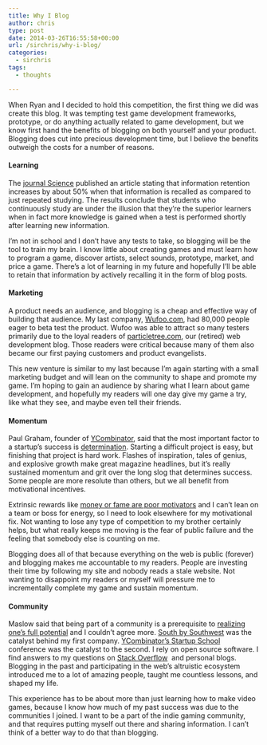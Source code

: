 ```yaml
---
title: Why I Blog
author: chris
type: post
date: 2014-03-26T16:55:58+00:00
url: /sirchris/why-i-blog/
categories:
  - sirchris
tags:
  - thoughts

---
```

When Ryan and I decided to hold this competition, the first thing we did was create this blog. It was tempting test game development frameworks, prototype, or do anything actually related to game development, but we know first hand the benefits of blogging on both yourself and your product. Blogging does cut into precious development time, but I believe the benefits outweigh the costs for a number of reasons.
<!--more-->

#### Learning

The [journal Science][1] published an article stating that information retention increases by about 50% when that information is recalled as compared to just repeated studying. The results conclude that students who continuously study are under the illusion that they&#8217;re the superior learners when in fact more knowledge is gained when a test is performed shortly after learning new information.

I&#8217;m not in school and I don&#8217;t have any tests to take, so blogging will be the tool to train my brain. I know little about creating games and must learn how to program a game, discover artists, select sounds, prototype, market, and price a game. There&#8217;s a lot of learning in my future and hopefully I&#8217;ll be able to retain that information by actively recalling it in the form of blog posts.

#### Marketing

A product needs an audience, and blogging is a cheap and effective way of building that audience. My last company, [Wufoo.com][2], had 80,000 people eager to beta test the product. Wufoo was able to attract so many testers primarily due to the loyal readers of [particletree.com][3], our (retired) web development blog. Those readers were critical because many of them also became our first paying customers and product evangelists.

This new venture is similar to my last because I&#8217;m again starting with a small marketing budget and will lean on the community to shape and promote my game. I&#8217;m hoping to gain an audience by sharing what I learn about game development, and hopefully my readers will one day give my game a try, like what they see, and maybe even tell their friends.

#### Momentum

Paul Graham, founder of [YCombinator][4], said that the most important factor to a startup&#8217;s success is [determination][5]. Starting a difficult project is easy, but finishing that project is hard work. Flashes of inspiration, tales of genius, and explosive growth make great magazine headlines, but it&#8217;s really sustained momentum and grit over the long slog that determines success. Some people are more resolute than others, but we all benefit from motivational incentives.

Extrinsic rewards like [money or fame are poor motivators][6] and I can&#8217;t lean on a team or boss for energy, so I need to look elsewhere for my motivational fix. Not wanting to lose any type of competition to my brother certainly helps, but what really keeps me moving is the fear of public failure and the feeling that somebody else is counting on me.

Blogging does all of that because everything on the web is public (forever) and blogging makes me accountable to my readers. People are investing their time by following my site and nobody reads a stale website. Not wanting to disappoint my readers or myself will pressure me to incrementally complete my game and sustain momentum.

#### Community

Maslow said that being part of a community is a prerequisite to [realizing one&#8217;s full potential][7] and I couldn&#8217;t agree more. [South by Southwest][8] was the catalyst behind my first company. [YCombinator&#8217;s Startup School][9] conference was the catalyst to the second. I rely on open source software. I find answers to my questions on [Stack Overflow][10]  and personal blogs. Blogging in the past and participating in the web&#8217;s altruistic ecosystem introduced me to a lot of amazing people, taught me countless lessons, and shaped my life.

This experience has to be about more than just learning how to make video games, because I know how much of my past success was due to the communities I joined. I want to be a part of the indie gaming community, and that requires putting myself out there and sharing information. I can&#8217;t think of a better way to do that than blogging.

 [1]: http://www.sciencemag.org/content/331/6018/772.abstract
 [2]: http://wufoo.com
 [3]: http://www.particletree.com
 [4]: http://ycombinator.com
 [5]: http://www.paulgraham.com/determination.html
 [6]: http://www.danpink.com/books/drive/
 [7]: http://www.fountainhouse.org/blog/working-community-and-maslows-need-belong
 [8]: http://sxsw.com
 [9]: http://blog.ycombinator.com/tag/Startup%20School%202013
 [10]: http://stackoverflow.com